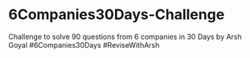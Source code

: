 # 6Companies30Days-Challenge


Challenge to solve 90 questions from 6 companies in 30 Days by Arsh Goyal #6Companies30Days #ReviseWithArsh